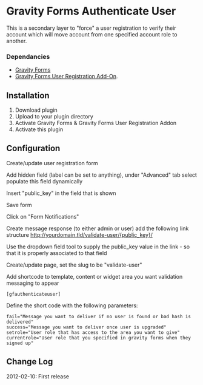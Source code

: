 Gravity Forms Authenticate User
=============

This is a secondary layer to "force" a user registration to verify their account which will move account from one specified account role to another. 

### Dependancies
* [Gravity Forms](http://www.gravityforms.com)
* [Gravity Forms User Registration Add-On](http://www.gravityforms.com/add-ons/user-registration/). 

Installation
-----------

1. Download plugin
2. Upload to your plugin directory
3. Activate Gravity Forms & Gravity Forms User Registration Addon
4. Activate this plugin

Configuration
-----

Create/update user registration form

Add hidden field (label can be set to anything), under "Advanced" tab select populate this field dynamically

Insert "public_key" in the field that is shown

Save form

Click on "Form Notifications"

Create message response (to either admin or user) add the following link structure http://yourdomain.tld/validate-user/{public_key}/

Use the dropdown field tool to supply the public_key value in the link - so that it is properly associated to that field

Create/update page, set the slug to be "validate-user"

Add shortcode to template, content or widget area you want validation messaging to appear

    [gfauthenticateuser]

Define the short code with the following parameters:

    fail="Message you want to deliver if no user is found or bad hash is delivered"
    success="Message you want to deliver once user is upgraded"
    setrole="User role that has access to the area you want to give"
    currentrole="User role that you specified in gravity forms when they signed up"

Change Log
------------

2012-02-10: First release
